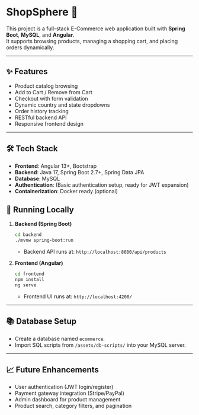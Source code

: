 ﻿# ShopSphere 🛒

This project is a full-stack E-Commerce web application built with **Spring Boot**, **MySQL**, and **Angular**.  
It supports browsing products, managing a shopping cart, and placing orders dynamically.

---

## ✨ Features

- Product catalog browsing
- Add to Cart / Remove from Cart
- Checkout with form validation
- Dynamic country and state dropdowns
- Order history tracking
- RESTful backend API
- Responsive frontend design

---

## 🛠️ Tech Stack

- **Frontend**: Angular 13+, Bootstrap
- **Backend**: Java 17, Spring Boot 2.7+, Spring Data JPA
- **Database**: MySQL
- **Authentication**: (Basic authentication setup, ready for JWT expansion)
- **Containerization**: Docker ready (optional)



## 🚀 Running Locally

1. **Backend (Spring Boot)**

    ```bash
    cd backend
    ./mvnw spring-boot:run
    ```

    - Backend API runs at: `http://localhost:8080/api/products`

2. **Frontend (Angular)**

    ```bash
    cd frontend
    npm install
    ng serve
    ```

    - Frontend UI runs at: `http://localhost:4200/`

---

## 📚 Database Setup

- Create a database named `ecommerce`.
- Import SQL scripts from `/assets/db-scripts/` into your MySQL server.

---

## 📈 Future Enhancements

- User authentication (JWT login/register)
- Payment gateway integration (Stripe/PayPal)
- Admin dashboard for product management
- Product search, category filters, and pagination
